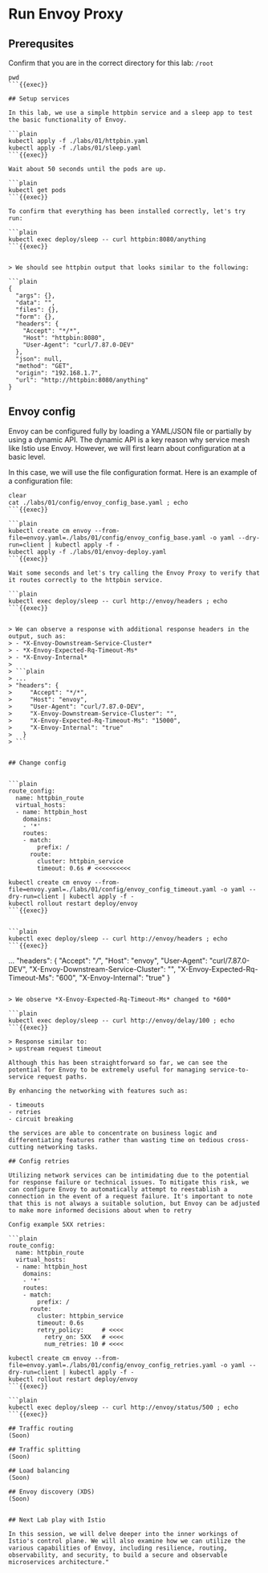 # Run Envoy Proxy

## Prerequsites

Confirm that you are in the correct directory for this lab: `/root`

```plain
pwd
```{{exec}}

## Setup services

In this lab, we use a simple httpbin service and a sleep app to test the basic functionality of Envoy.

```plain
kubectl apply -f ./labs/01/httpbin.yaml
kubectl apply -f ./labs/01/sleep.yaml
```{{exec}}

Wait about 50 seconds until the pods are up.

```plain
kubectl get pods
```{{exec}}

To confirm that everything has been installed correctly, let's try run:

```plain
kubectl exec deploy/sleep -- curl httpbin:8080/anything
```{{exec}}


> We should see httpbin output that looks similar to the following:

```plain
{
  "args": {}, 
  "data": "", 
  "files": {}, 
  "form": {}, 
  "headers": {
    "Accept": "*/*", 
    "Host": "httpbin:8080", 
    "User-Agent": "curl/7.87.0-DEV"
  }, 
  "json": null, 
  "method": "GET", 
  "origin": "192.168.1.7", 
  "url": "http://httpbin:8080/anything"
}
```

## Envoy config

Envoy can be configured fully by loading a YAML/JSON file or partially by using a dynamic API. The dynamic API is a key reason why service mesh like Istio use Envoy. However, we will first learn about configuration at a basic level.

In this case, we will use the file configuration format. Here is an example of a configuration file:

```plain
clear
cat ./labs/01/config/envoy_config_base.yaml ; echo
```{{exec}}

```plain
kubectl create cm envoy --from-file=envoy.yaml=./labs/01/config/envoy_config_base.yaml -o yaml --dry-run=client | kubectl apply -f -
kubectl apply -f ./labs/01/envoy-deploy.yaml
```{{exec}}

Wait some seconds and let's try calling the Envoy Proxy to verify that it routes correctly to the httpbin service.

```plain
kubectl exec deploy/sleep -- curl http://envoy/headers ; echo
```{{exec}}


> We can observe a response with additional response headers in the output, such as:
> - *X-Envoy-Downstream-Service-Cluster*
> - *X-Envoy-Expected-Rq-Timeout-Ms*
> - *X-Envoy-Internal*
> 
> ```plain
> ...
> "headers": {
>     "Accept": "*/*", 
>     "Host": "envoy", 
>     "User-Agent": "curl/7.87.0-DEV", 
>     "X-Envoy-Downstream-Service-Cluster": "", 
>     "X-Envoy-Expected-Rq-Timeout-Ms": "15000", 
>     "X-Envoy-Internal": "true"
>   }
> ```


## Change config


```plain
route_config:
  name: httpbin_route
  virtual_hosts:
  - name: httpbin_host
    domains:
    - '*'
    routes:
    - match:
        prefix: /
      route:
        cluster: httpbin_service
        timeout: 0.6s # <<<<<<<<<<
```


```plain
kubectl create cm envoy --from-file=envoy.yaml=./labs/01/config/envoy_config_timeout.yaml -o yaml --dry-run=client | kubectl apply -f -
kubectl rollout restart deploy/envoy
```{{exec}}


```plain
kubectl exec deploy/sleep -- curl http://envoy/headers ; echo
```{{exec}}

```
...
"headers": {
    "Accept": "*/*", 
    "Host": "envoy", 
    "User-Agent": "curl/7.87.0-DEV", 
    "X-Envoy-Downstream-Service-Cluster": "", 
    "X-Envoy-Expected-Rq-Timeout-Ms": "600", 
    "X-Envoy-Internal": "true"
  }
```

> We observe *X-Envoy-Expected-Rq-Timeout-Ms* changed to *600*

```plain
kubectl exec deploy/sleep -- curl http://envoy/delay/100 ; echo
```{{exec}}

> Response similar to:
> upstream request timeout

Although this has been straightforward so far, we can see the potential for Envoy to be extremely useful for managing service-to-service request paths. 

By enhancing the networking with features such as:

- timeouts
- retries
- circuit breaking

the services are able to concentrate on business logic and differentiating features rather than wasting time on tedious cross-cutting networking tasks.

## Config retries

Utilizing network services can be intimidating due to the potential for response failure or technical issues. To mitigate this risk, we can configure Envoy to automatically attempt to reestablish a connection in the event of a request failure. It's important to note that this is not always a suitable solution, but Envoy can be adjusted to make more informed decisions about when to retry

Config example 5XX retries:

```plain
route_config:
  name: httpbin_route
  virtual_hosts:
  - name: httpbin_host
    domains:
    - '*'
    routes:
    - match:
        prefix: /
      route:
        cluster: httpbin_service
        timeout: 0.6s
        retry_policy:     # <<<<
          retry_on: 5XX   # <<<<
          num_retries: 10 # <<<<
```

```plain
kubectl create cm envoy --from-file=envoy.yaml=./labs/01/config/envoy_config_retries.yaml -o yaml --dry-run=client | kubectl apply -f -
kubectl rollout restart deploy/envoy
```{{exec}}

```plain
kubectl exec deploy/sleep -- curl http://envoy/status/500 ; echo
```{{exec}}

## Traffic routing
(Soon)

## Traffic splitting
(Soon)

## Load balancing
(Soon)

## Envoy discovery (XDS)
(Soon)


## Next Lab play with Istio

In this session, we will delve deeper into the inner workings of Istio's control plane. We will also examine how we can utilize the various capabilities of Envoy, including resilience, routing, observability, and security, to build a secure and observable microservices architecture."


